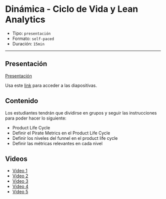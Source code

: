 # Dinámica - Ciclo de Vida y Lean Analytics

* Tipo: `presentación`
* Formato: `self-paced`
* Duración: `15min`

***

## Presentación

[Presentación](https://docs.google.com/presentation/d/e/2PACX-1vQfPfd6bf1z4E8cPD3cMzeyfCxLgKVnDjAy1L8dzQ8aMPzmMKQ5aPtP6uZyNHpKqN1-AKA6DBvbxt7a/pub?start=false&loop=false&delayms=3000)

Usa este [link](https://docs.google.com/presentation/d/1FKlFdGL0CeAYJ84xnNgpoQDczqIjZ0nuD7Dj_r7eALA/edit#slide=id.g39a33457b3_0_196)
para acceder a las diapositivas.

## Contenido

Los estudiantes tendrán que dividirse en grupos y seguir las instrucciones para
poder hacer lo siguiente:

* Product Life Cycle
* Definir el Pirate Metrics en el Product Life Cycle
* Definir los niveles del funnel en el product life cycle
* Definir las métricas relevantes en cada nivel

## Videos

* [Video 1](https://github.com/Laboratoria/curso-liderazgo-digital-101/blob/udechile/03-growth/dinamica-ciclo-de-vida-y-lean-analytics/1-dinamica.mp4)
* [Video 2](https://github.com/Laboratoria/curso-liderazgo-digital-101/blob/udechile/03-growth/dinamica-ciclo-de-vida-y-lean-analytics/2-dinamica.mp4)
* [Video 3](https://github.com/Laboratoria/curso-liderazgo-digital-101/blob/udechile/03-growth/dinamica-ciclo-de-vida-y-lean-analytics/3-dinamica.mp4)
* [Video 4](https://github.com/Laboratoria/curso-liderazgo-digital-101/blob/udechile/03-growth/dinamica-ciclo-de-vida-y-lean-analytics/4-dinamica.mp4)
* [Video 5](https://github.com/Laboratoria/curso-liderazgo-digital-101/blob/udechile/03-growth/dinamica-ciclo-de-vida-y-lean-analytics/5-dinamica.mp4)